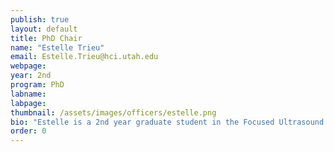 ```yaml
---
publish: true
layout: default
title: PhD Chair
name: "Estelle Trieu"
email: Estelle.Trieu@hci.utah.edu
webpage:
year: 2nd
program: PhD
labname: 
labpage:
thumbnail: /assets/images/officers/estelle.png
bio: "Estelle is a 2nd year graduate student in the Focused Ultrasound group at the Radiology and Advanced Imaging Research Center. Outside of research, you'll find her training as part of the university powerlifting team, practicing the Olympic lifts (snatch & clean and jerk), or running cross country. She also enjoys hanging out with her friends and learning to cook new recipes."
order: 0
---
```

